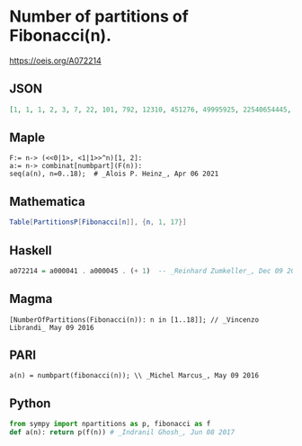 # Number of partitions of Fibonacci\(n\)\.
https://oeis.org/A072214
## JSON
```JSON
[1, 1, 1, 2, 3, 7, 22, 101, 792, 12310, 451276, 49995925, 22540654445, 60806135438329, 1596675274490756791, 758949605954969709105721, 14362612091531863067120268402228, 29498346711208035625096160181520548669694, 23537552807178094028466621551669121053281242290608650]
```
## Maple
```Maple
F:= n-> (<<0|1>, <1|1>>^n)[1, 2]:
a:= n-> combinat[numbpart](F(n)):
seq(a(n), n=0..18);  # _Alois P. Heinz_, Apr 06 2021
```
## Mathematica
```Mathematica
Table[PartitionsP[Fibonacci[n]], {n, 1, 17}]
```
## Haskell
```Haskell
a072214 = a000041 . a000045 . (+ 1)  -- _Reinhard Zumkeller_, Dec 09 2015
```
## Magma
```Magma
[NumberOfPartitions(Fibonacci(n)): n in [1..18]]; // _Vincenzo Librandi_ May 09 2016
```
## PARI
```PARI
a(n) = numbpart(fibonacci(n)); \\ _Michel Marcus_, May 09 2016
```
## Python
```Python
from sympy import npartitions as p, fibonacci as f
def a(n): return p(f(n)) # _Indranil Ghosh_, Jun 08 2017
```
